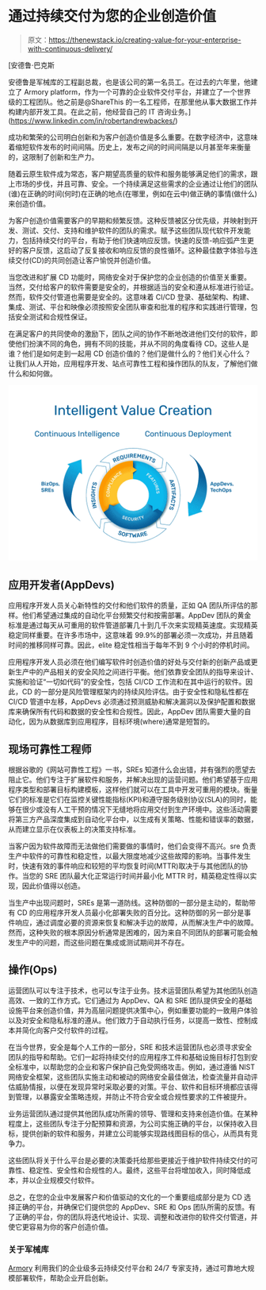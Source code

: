 # 通过持续交付为您的企业创造价值

> 原文：<https://thenewstack.io/creating-value-for-your-enterprise-with-continuous-delivery/>

[](https://www.linkedin.com/in/robertandrewbackes/)

 [安德鲁·巴克斯

安德鲁是军械库的工程副总裁，也是该公司的第一名员工。在过去的六年里，他建立了 Armory platform，作为一个可靠的企业软件交付平台，并建立了一个世界级的工程团队。他之前是@ShareThis 的一名工程师，在那里他从事大数据工作并构建内部开发工具。在此之前，他经营自己的 IT 咨询业务。](https://www.linkedin.com/in/robertandrewbackes/) [](https://www.linkedin.com/in/robertandrewbackes/)

成功和繁荣的公司明白创新和为客户创造价值是多么重要。在数字经济中，这意味着缩短软件发布的时间间隔。历史上，发布之间的时间间隔是以月甚至年来衡量的，这限制了创新和生产力。

随着云原生软件成为常态，客户期望高质量的软件和服务能够满足他们的需求，跟上市场的步伐，并且可靠、安全。一个持续满足这些需求的企业通过让他们的团队(谁)在正确的时间(何时)在正确的地点(在哪里，例如在云中)做正确的事情(做什么)来创造价值。

为客户创造价值需要客户的早期和频繁反馈。这种反馈被区分优先级，并映射到开发、测试、交付、支持和维护软件的团队的需求。赋予这些团队现代软件开发能力，包括持续交付的平台，有助于他们快速响应反馈。快速的反馈-响应弧产生更好的客户反馈，这启动了反复接收和响应反馈的良性循环。这种最佳数字体验与连续交付(CD)的共同创造让客户愉悦并创造价值。

当您改进和扩展 CD 功能时，网络安全对于保护您的企业创造的价值至关重要。当然，交付给客户的软件需要是安全的，并根据适当的安全和遵从标准进行验证。然而，软件交付管道也需要是安全的。这意味着 CI/CD 登录、基础架构、构建、集成、测试、平台和映像必须按照安全团队审查和批准的程序和实践进行管理，包括安全测试和合规性保证。

在满足客户的共同使命的激励下，团队之间的协作不断地改进他们交付的软件，即使他们扮演不同的角色，拥有不同的技能，并从不同的角度看待 CD。这些人是谁？他们是如何走到一起用 CD 创造价值的？他们是做什么的？他们关心什么？让我们从人开始，应用程序开发、站点可靠性工程和操作团队的队友，了解他们做什么和如何做。

![](img/7b34b190156b433b79450e8cd05b5d03.png)

## **应用开发者(AppDevs)**

应用程序开发人员关心新特性的交付和他们软件的质量，正如 QA 团队所评估的那样。他们希望通过集成的自动化平台频繁交付和按需部署。AppDev 团队的黄金标准是通过每天从可重用的软件管道部署几十到几千次来实现精英速度。实现精英稳定同样重要。在许多市场中，这意味着 99.9%的部署必须一次成功，并且随着时间的推移同样可靠。因此，elite 稳定性相当于每年不到 9 个小时的停机时间。

应用程序开发人员必须在他们编写软件时创造价值的好处与交付新的创新产品或更新生产中的产品相关的安全风险之间进行平衡。他们依靠安全团队的指导来设计、实施和验证“一切如代码”的安全性，包括 CI/CD 工作流和在其中运行的软件。因此，CD 的一部分是风险管理框架内的持续风险评估。由于安全性和隐私性都在 CI/CD 管道中左移，AppDevs 必须通过预测威胁和解决漏洞以及保护配置和数据库来确保所有代码和数据的安全性和合规性。因此，AppDev 团队需要大量的自动化，因为从数据库到应用程序，目标环境(where)通常是短暂的。

## **现场可靠性工程师**

根据谷歌的《网站可靠性工程》一书，SREs 知道什么会出错，并有强烈的愿望去阻止它。他们专注于扩展软件和服务，并解决出现的运营问题。他们希望基于应用程序类型和部署目标构建模板，这样他们就可以在工具中开发可重用的模块。衡量它们的标准是它们在监控关键性能指标(KPI)和遵守服务级别协议(SLA)的同时，能够在很少或没有人工干预的情况下无缝地将应用交付到生产环境中。这些活动需要将第三方产品深度集成到自动化平台中，以生成有关策略、性能和错误率的数据，从而建立显示在仪表板上的决策支持标准。

当客户因为软件故障而无法做他们需要做的事情时，他们会变得不高兴。sre 负责生产中软件的可靠性和稳定性，以最大限度地减少这些故障的影响。当事件发生时，快速有效的事件响应和较短的平均恢复时间(MTTR)取决于与其他团队的协作。当您的 SRE 团队最大化正常运行时间并最小化 MTTR 时，精英稳定性得以实现，因此价值得以创造。

当生产中出现问题时，SREs 是第一道防线。这种防御的一部分是主动的，帮助带有 CD 的应用程序开发人员最小化部署失败的百分比。这种防御的另一部分是事件响应，通过调度必要的资源来恢复和解决手边的故障，从而解决生产中的故障。然而，这种失败的根本原因分析通常是困难的，因为来自不同团队的部署可能会触发生产中的问题，而这些问题在集成或测试期间并不存在。

## **操作(Ops)**

运营团队可以专注于技术，也可以专注于业务。技术运营团队希望为其他团队创造高效、一致的工作方式。它们通过为 AppDev、QA 和 SRE 团队提供安全的基础设施平台来创造价值，并为高层问题提供决策中心，例如重要功能的一致用户体验以及对安全和隐私标准的遵从。他们致力于自动执行任务，以提高一致性、控制成本并简化向客户交付软件的过程。

在当今世界，安全是每个人工作的一部分，SRE 和技术运营团队也必须寻求安全团队的指导和帮助。它们一起将持续交付的应用程序工件和基础设施目标打包到安全标准中，以帮助您的企业和客户保护自己免受网络攻击。例如，通过遵循 NIST 网络安全框架，这些团队实施主动和被动的网络安全最佳做法，检查流量并自动评估威胁情报，以便在发现异常时采取必要的对策。平台、软件和目标环境都应该得到管理，以暴露安全策略违规，并防止不符合安全或合规性要求的工件被提升。

业务运营团队通过提供其他团队成功所需的领导、管理和支持来创造价值。在某种程度上，这些团队专注于分配预算和资源，为公司实施正确的平台，以保持收入目标，提供创新的软件和服务，并建立公司能够实现路线图目标的信心，从而具有竞争力。

这些团队将关于什么平台是必要的决策委托给那些更接近于维护软件持续交付的可靠性、稳定性、安全性和合规性的人。最终，这些平台将增加收入，同时降低成本，并以企业规模交付软件。

总之，在您的企业中发展客户和价值驱动的文化的一个重要组成部分是为 CD 选择正确的平台，并确保它们提供您的 AppDev、SRE 和 Ops 团队所需的反馈。有了正确的平台，你的团队将迭代地设计、实现、调整和改进你的软件交付管道，并使它更容易为你的客户创造价值。

### **关于军械库**

[Armory](https://armory.io) 利用我们的企业级多云持续交付平台和 24/7 专家支持，通过可靠地大规模部署软件，帮助企业开启创新。

<svg xmlns:xlink="http://www.w3.org/1999/xlink" viewBox="0 0 68 31" version="1.1"><title>Group</title> <desc>Created with Sketch.</desc></svg>